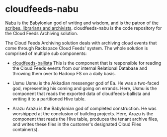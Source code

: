 cloudfeeds-nabu
===============
[Nabu](http://en.wikipedia.org/wiki/Nabu) is the Babylonian god of writing and wisdom, and is the patron of [the scribes, librarians and archivists](http://en.wikipedia.org/wiki/Preservation_%28library_and_archival_science%29#Antecedents). cloudfeeds-nabu is the code repository for the Cloud Feeds Archiving solution. 

The Cloud Feeds Archiving solution deals with archiving cloud events that come through Rackspace Cloud Feeds' system. The whole solution is comprised of multiple sub components:

* [cloudfeeds-ballista](http://github.com/rackerlabs/cloudfeeds-ballista)
This is the component that is responsible for reading the Cloud Feeds events from our internal Relational Database and throwing them over to Hadoop FS on a daily basis.

* Usmu
Usmu is the Akkadian messenger god of Ea. He was a two-faced god, representing his coming and going on errands. Here, Usmu is the component that reads the exported data of cloudfeeds-ballista and writing it to a partitioned Hive table.

* Arazu
Arazu is the Babylonian god of completed construction. He was worshipped at the conclusion of building projects. Here, Arazu is the component that reads the Hive table, produces the tenant archive files, and writes these files in the customer's designated Cloud Files container(s).
